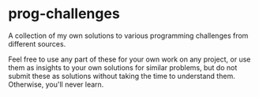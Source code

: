 # prog-challenges
A collection of my own solutions to various programming challenges from different sources.

Feel free to use any part of these for your own work on any project, or use them as insights to your own solutions for similar problems, but do not submit these as solutions without taking the time to understand them. Otherwise, you'll never learn.
